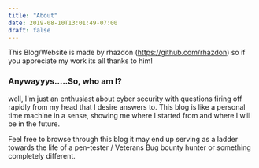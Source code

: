 ```yaml
---
title: "About"
date: 2019-08-10T13:01:49-07:00
draft: false
---
```

This Blog/Website is made by rhazdon (https://github.com/rhazdon) so if you appreciate my work its all thanks to him!

<h3>Anywayyys.....So, who am I?</h3>

well, I'm just an enthusiast about cyber security with questions firing off rapidly from my head that I desire answers to. This blog is like a personal time machine in a sense, showing me where I started from and where I will be in the future.

Feel free to browse through this blog it may end up serving as a ladder towards the life of a pen-tester / Veterans Bug bounty hunter or something completely different.
